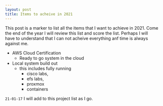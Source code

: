 ```yaml
---
layout: post
title: Items to acheive in 2021
---
```


This post is a marker to list all the items that I want to achieve in 2021. Come the end of the year I will review this list and score the list. Perhaps I will have to understand that I can not acheive everything anf time is always against me. 

- AWS Cloud Certification
	- Ready to go system in the cloud
- Local system build out
	- this includes fully running 
		- cisco labs, 
		- efs labs, 
		- proxmox
		- containers

`21-01-17` I will add to this project list as I go.  
